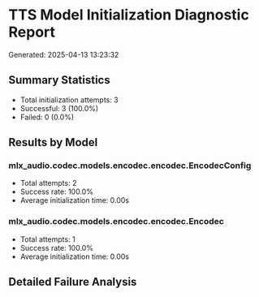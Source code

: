 # TTS Model Initialization Diagnostic Report

Generated: 2025-04-13 13:23:32

## Summary Statistics

- Total initialization attempts: 3
- Successful: 3 (100.0%)
- Failed: 0 (0.0%)

## Results by Model

### mlx_audio.codec.models.encodec.encodec.EncodecConfig

- Total attempts: 2
- Success rate: 100.0%
- Average initialization time: 0.00s

### mlx_audio.codec.models.encodec.encodec.Encodec

- Total attempts: 1
- Success rate: 100.0%
- Average initialization time: 0.00s

## Detailed Failure Analysis

